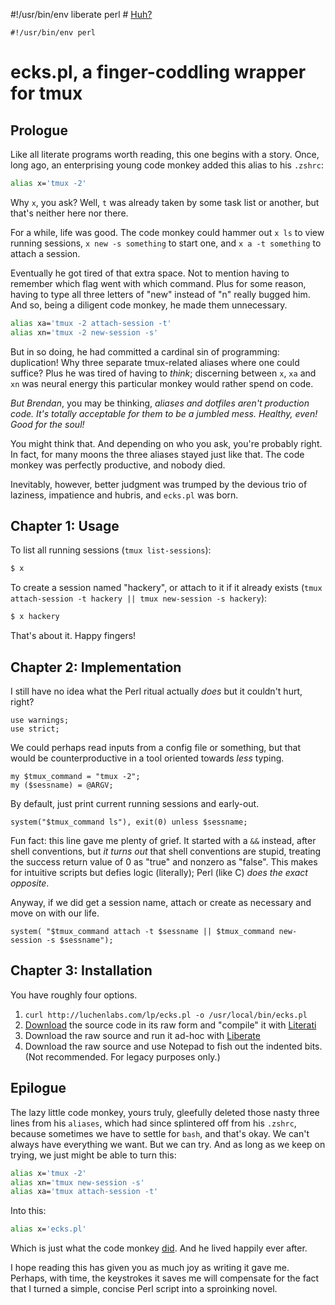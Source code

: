 #!/usr/bin/env liberate perl # [Huh?](https://en.wikipedia.org/wiki/Shebang)

    #!/usr/bin/env perl

# ecks.pl, a finger-coddling wrapper for tmux

## Prologue

Like all literate programs worth reading, this one begins with a story. Once, long ago, an enterprising young code monkey added this alias to his `.zshrc`:

```sh
alias x='tmux -2'
```

Why `x`, you ask? Well, `t` was already taken by some task list or another, but that's neither here nor there.

For a while, life was good.
The code monkey could hammer out `x ls` to view running sessions, `x new -s something` to start one, and `x a -t something` to attach a session.

Eventually he got tired of that extra space.
Not to mention having to remember which flag went with which command.
Plus for some reason, having to type all three letters of "new" instead of "n" really bugged him.
And so, being a diligent code monkey, he made them unnecessary.

```sh
alias xa='tmux -2 attach-session -t'
alias xn='tmux -2 new-session -s'
```

But in so doing, he had committed a cardinal sin of programming: duplication!
Why three separate tmux-related aliases where one could suffice?
Plus he was tired of having to _think_; discerning between `x`, `xa` and `xn` was neural energy this particular monkey would rather spend on code.

_But Brendan_, you may be thinking, _aliases and dotfiles aren't production code.
It's totally acceptable for them to be a jumbled mess. Healthy, even! Good for the soul!_

You might think that. And depending on who you ask, you're probably right.
In fact, for many moons the three aliases stayed just like that.
The code monkey was perfectly productive, and nobody died.

Inevitably, however, better judgment was trumped by the devious trio of laziness, impatience and hubris, and `ecks.pl` was born.

## Chapter 1: Usage

To list all running sessions (`tmux list-sessions`):

```sh
$ x
```

To create a session named "hackery", or attach to it if it already exists (`tmux attach-session -t hackery || tmux new-session -s hackery`):

```sh
$ x hackery
```

That's about it. Happy fingers!

## Chapter 2: Implementation

I still have no idea what the Perl ritual actually _does_ but it couldn't hurt, right?

    use warnings;
    use strict;

We could perhaps read inputs from a config file or something, but that would be counterproductive in a tool oriented towards *less* typing.

    my $tmux_command = "tmux -2";
    my ($sessname) = @ARGV;


By default, just print current running sessions and early-out. 

    system("$tmux_command ls"), exit(0) unless $sessname;

Fun fact: this line gave me plenty of grief. It started with a `&&` instead, after shell conventions, but *it turns out* that shell conventions are stupid, treating the success return value of 0 as "true" and nonzero as "false". This makes for intuitive scripts but defies logic (literally); Perl (like C) *does the exact opposite*. 

Anyway, if we did get a session name, attach or create as necessary and move on with our life.

    system( "$tmux_command attach -t $sessname || $tmux_command new-session -s $sessname");

## Chapter 3: Installation

You have roughly four options.

1. `curl http://luchenlabs.com/lp/ecks.pl -o /usr/local/bin/ecks.pl`
2. [Download](ecks.pl.md) the source code in its raw form and "compile" it with [Literati](literati.html)
3. Download the raw source and run it ad-hoc with [Liberate](liberate.html)
4. Download the raw source and use Notepad to fish out the indented bits. (Not recommended. For legacy purposes only.)

## Epilogue

The lazy little code monkey, yours truly, gleefully deleted those nasty three lines from his `aliases`, which had since splintered off from his `.zshrc`, because sometimes we have to settle for `bash`, and that's okay. We can't always have everything we want. But we can try. And as long as we keep on trying, we just might be able to turn this:

```sh
alias x='tmux -2'
alias xn='tmux new-session -s'
alias xa='tmux attach-session -t'
```

Into this:

```sh
alias x='ecks.pl'
```
Which is just what the code monkey [did](https://github.com/Cheezmeister/dotfiles/commit/edda872). And he lived happily ever after.

I hope reading this has given you as much joy as writing it gave me. Perhaps, with time, the keystrokes it saves me will compensate for the fact that I turned a simple, concise Perl script into a sproinking novel.
